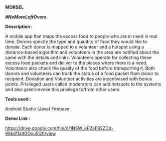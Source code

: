 **MORSEL** 

***#NoMoreLeftOvers***

**Description :**

A mobile app that maps the excess food to people who are in need in real time. Donors specify the type and quantity of food they would like to donate. Each donor is mapped to a volunteer and a hotspot using a distance-based algorithm and volunteers in the area are notified about the same with the details and links. Volunteers operate for collecting these excess food packets and deliver to the places where there is a need. Volunteers also check the quality of the food before transporting it. Both donors and volunteers can track the status of a food packet from donor to recipient. Donation and Volunteer activities are incentivised with bonus points. Privileged users called moderators can add hotspots to the systems and also grant/revoke this privilege to/from other users.

**Tools used :**

Android Studio (Java)
Firebase 

**Demo Link :**

https://drive.google.com/file/d/1NSW_eP2aF92ZDd-96kd1faItGOxu5Ql1/view

